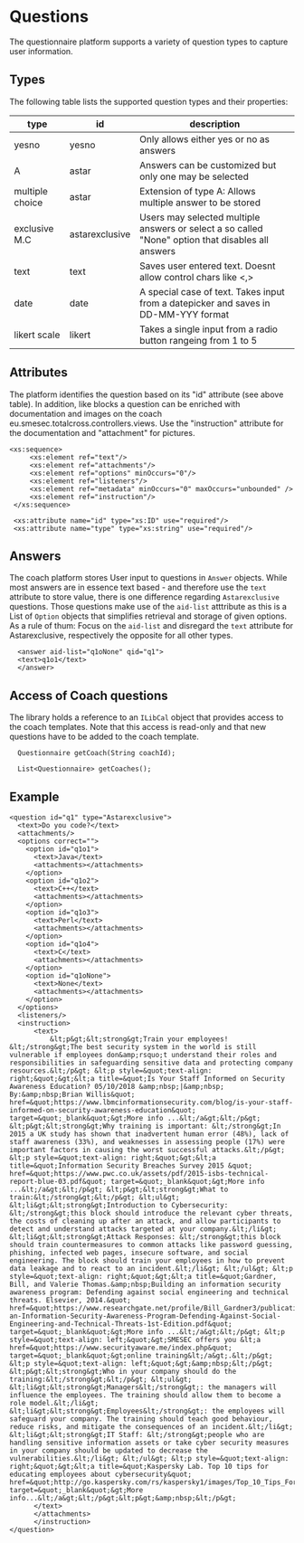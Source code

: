 # Questions

The questionnaire platform supports a variety of question types to capture user information.

## Types
The following table lists the supported question types and their properties:


| type                     | id          | description |
| ------------------------ | ----------- | ----------- |
| yesno                    | yesno       | Only allows either yes or no as answers |
| A                        | astar       | Answers can be customized but only one may be selected |
| multiple choice                    | astar       | Extension of type A: Allows multiple answer to be stored |
| exclusive M.C          | astarexclusive       | Users may selected multiple answers or select a so called "None" option that disables all answers |
| text                     | text        | Saves user entered text. Doesnt allow control chars like <,> |
| date                     | date        | A special case of text. Takes input from a datepicker and saves in DD-MM-YYY format |
| likert scale                    | likert        | Takes a single input from a radio button rangeing from 1 to 5 |


## Attributes
The platform identifies the question based on its "id" attribute (see above table). In addition, like blocks a question can be enriched with documentation and images on the coach eu.smesec.totalcross.controllers.views. Use the "instruction" attribute for the documentation and "attachment" for pictures.
 ```
 <xs:sequence>
      <xs:element ref="text"/>
      <xs:element ref="attachments"/>
      <xs:element ref="options" minOccurs="0"/>
      <xs:element ref="listeners"/>
      <xs:element ref="metadata" minOccurs="0" maxOccurs="unbounded" />
      <xs:element ref="instruction"/>
  </xs:sequence>
  
  <xs:attribute name="id" type="xs:ID" use="required"/>
  <xs:attribute name="type" type="xs:string" use="required"/>
```

## Answers
The coach platform stores User input to questions in `Answer` objects. While most answers are in essence text based - and therefore use the `text` attribute to store value, there is one difference regarding `Astarexclusive` questions. Those questions make use of the `aid-list` atttribute as this is a List of `Option` objects that simplifies retrieval and storage of given options.
As a rule of thum: Focus on the `aid-list` and disregard the `text` attribute for Astarexclusive, respectively the opposite for all other types.
```
  <answer aid-list="q1oNone" qid="q1">
  <text>q1o1</text>
  </answer>
```
## Access of Coach questions
The library holds a reference to an `ILibCal` object that provides access to the coach templates. Note that this access is read-only and that new questions have to be added to the coach template.

```
  Questionnaire getCoach(String coachId);

  List<Questionnaire> getCoaches();
```

## Example
```
<question id="q1" type="Astarexclusive">
  <text>Do you code?</text>
  <attachments/>
  <options correct="">
    <option id="q1o1">
      <text>Java</text>
      <attachments></attachments>
    </option>
    <option id="q1o2">
      <text>C++</text>
      <attachments></attachments>
    </option>
    <option id="q1o3">
      <text>Perl</text>
      <attachments></attachments>
    </option>
    <option id="q1o4">
      <text>C</text>
      <attachments></attachments>
    </option>
    <option id="q1oNone">
      <text>None</text>
      <attachments></attachments>
    </option>
  </options>
  <listeners/>
  <instruction>
      <text>
          &lt;p&gt;&lt;strong&gt;Train your employees! &lt;/strong&gt;The best security system in the world is still vulnerable if employees don&amp;rsquo;t understand their roles and responsibilities in safeguarding sensitive data and protecting company resources.&lt;/p&gt; &lt;p style=&quot;text-align: right;&quot;&gt;&lt;a title=&quot;Is Your Staff Informed on Security Awareness Education? 05/10/2018 &amp;nbsp;|&amp;nbsp; By:&amp;nbsp;Brian Willis&quot; href=&quot;https://www.lbmcinformationsecurity.com/blog/is-your-staff-informed-on-security-awareness-education&quot; target=&quot;_blank&quot;&gt;More info ...&lt;/a&gt;&lt;/p&gt; &lt;p&gt;&lt;strong&gt;Why training is important: &lt;/strong&gt;In 2015 a UK study has shown that inadvertent human error (48%), lack of staff awareness (33%), and weaknesses in assessing people (17%) were important factors in causing the worst successful attacks.&lt;/p&gt; &lt;p style=&quot;text-align: right;&quot;&gt;&lt;a title=&quot;Information Security Breaches Survey 2015 &quot; href=&quot;https://www.pwc.co.uk/assets/pdf/2015-isbs-technical-report-blue-03.pdf&quot; target=&quot;_blank&quot;&gt;More info ...&lt;/a&gt;&lt;/p&gt; &lt;p&gt;&lt;strong&gt;What to train:&lt;/strong&gt;&lt;/p&gt; &lt;ul&gt; &lt;li&gt;&lt;strong&gt;Introduction to Cybersecurity: &lt;/strong&gt;this block should introduce the relevant cyber threats, the costs of cleaning up after an attack, and allow participants to detect and understand attacks targeted at your company.&lt;/li&gt; &lt;li&gt;&lt;strong&gt;Attack Responses: &lt;/strong&gt;this block should train countermeasures to common attacks like password guessing, phishing, infected web pages, insecure software, and social engineering. The block should train your employees in how to prevent data leakage and to react to an incident.&lt;/li&gt; &lt;/ul&gt; &lt;p style=&quot;text-align: right;&quot;&gt;&lt;a title=&quot;Gardner, Bill, and Valerie Thomas.&amp;nbsp;Building an information security awareness program: Defending against social engineering and technical threats. Elsevier, 2014.&quot; href=&quot;https://www.researchgate.net/profile/Bill_Gardner3/publication/291092430_Building_an_Information_Security_Awareness_Program_Defending_Against_Social_Engineering_and_Technical_Threats_1st_Edition/links/59b5ae7a458515a5b4939fde/Building-an-Information-Security-Awareness-Program-Defending-Against-Social-Engineering-and-Technical-Threats-1st-Edition.pdf&quot; target=&quot;_blank&quot;&gt;More info ...&lt;/a&gt;&lt;/p&gt; &lt;p style=&quot;text-align: left;&quot;&gt;SMESEC offers you &lt;a href=&quot;https://www.securityaware.me/index.php&quot; target=&quot;_blank&quot;&gt;online training&lt;/a&gt;.&lt;/p&gt; &lt;p style=&quot;text-align: left;&quot;&gt;&amp;nbsp;&lt;/p&gt; &lt;p&gt;&lt;strong&gt;Who in your company should do the training:&lt;/strong&gt;&lt;/p&gt; &lt;ul&gt; &lt;li&gt;&lt;strong&gt;Managers&lt;/strong&gt;: the managers will influence the employees. The training should allow them to become a role model.&lt;/li&gt; &lt;li&gt;&lt;strong&gt;Employees&lt;/strong&gt;: the employees will safeguard your company. The training should teach good behaviour, reduce risks, and mitigate the consequences of an incident.&lt;/li&gt; &lt;li&gt;&lt;strong&gt;IT Staff: &lt;/strong&gt;people who are handling sensitive information assets or take cyber security measures in your company should be updated to decrease the vulnerabilities.&lt;/li&gt; &lt;/ul&gt; &lt;p style=&quot;text-align: right;&quot;&gt;&lt;a title=&quot;Kaspersky Lab. Top 10 tips for educating employees about cybersecurity&quot; href=&quot;http://go.kaspersky.com/rs/kaspersky1/images/Top_10_Tips_For_Educating_Employees_About_Cybersecurity_eBook.pdf&quot; target=&quot;_blank&quot;&gt;More info...&lt;/a&gt;&lt;/p&gt;&lt;p&gt;&amp;nbsp;&lt;/p&gt;
      </text>
      </attachments>
      </instruction>
</question>
```
